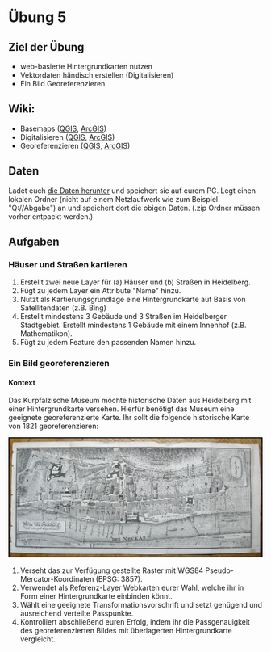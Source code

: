 # Übung 5
## Ziel der Übung
* web-basierte Hintergrundkarten nutzen
* Vektordaten händisch erstellen (Digitalisieren)
* Ein Bild Georeferenzieren


## Wiki:
* Basemaps ([QGIS](https://courses.gistools.geog.uni-heidelberg.de/giscience/gis-einfuehrung/wikis/qgis-Basemaps), [ArcGIS](https://courses.gistools.geog.uni-heidelberg.de/giscience/gis-einfuehrung/wikis/arcgis-Basemaps))
* Digitalisieren ([QGIS](https://courses.gistools.geog.uni-heidelberg.de/giscience/gis-einfuehrung/wikis/qgis-Digitalisierung), [ArcGIS](https://courses.gistools.geog.uni-heidelberg.de/giscience/gis-einfuehrung/wikis/arcgis-Digitalisierung))
* Georeferenzieren ([QGIS](https://courses.gistools.geog.uni-heidelberg.de/giscience/gis-einfuehrung/wikis/qgis-Georeferenzierung), [ArcGIS](https://courses.gistools.geog.uni-heidelberg.de/giscience/gis-einfuehrung/wikis/arcgis-Georeferenzierung))


## Daten
Ladet euch [die Daten herunter](exercise_05_data.zip) und speichert sie auf eurem PC. Legt einen lokalen Ordner (nicht auf einem Netzlaufwerk wie zum Beispiel "Q://Abgabe") an und speichert dort die obigen Daten. (.zip Ordner müssen vorher entpackt werden.)


## Aufgaben
### Häuser und Straßen kartieren

1. Erstellt zwei neue Layer für (a) Häuser und (b) Straßen in Heidelberg.
2. Fügt zu jedem Layer ein Attribute "Name" hinzu.
3. Nutzt als Kartierungsgrundlage eine Hintergrundkarte auf Basis von Satellitendaten (z.B. Bing)
4. Erstellt mindestens 3 Gebäude und 3 Straßen im Heidelberger Stadtgebiet. Erstellt mindestens 1 Gebäude mit einem Innenhof (z.B. Mathematikon).
5. Fügt zu jedem Feature den passenden Namen hinzu.


### Ein Bild georeferenzieren
#### Kontext
Das Kurpfälzische Museum möchte historische Daten aus Heidelberg mit einer Hintergrundkarte versehen. Hierfür benötigt das Museum eine geeignete georeferenzierte Karte. Ihr sollt die folgende historische Karte von 1821 georeferenzieren:

![Heidelberg_1821](Heidelberg_1821.jpg)

1. Verseht das zur Verfügung gestellte Raster mit WGS84 Pseudo-Mercator-Koordinaten (EPSG: 3857).
2. Verwendet als Referenz-Layer Webkarten eurer Wahl, welche ihr in Form einer Hintergrundkarte einbinden könnt.
3. Wählt eine geeignete Transformationsvorschrift und setzt genügend und ausreichend verteilte Passpunkte.
4. Kontrolliert abschließend euren Erfolg, indem ihr die Passgenauigkeit des georeferenzierten Bildes mit überlagerten Hintergrundkarte vergleicht.
